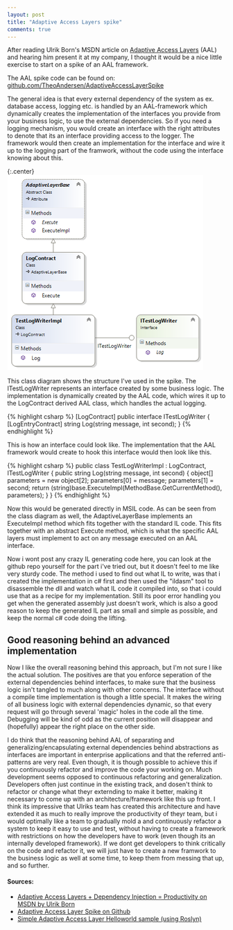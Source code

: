 ```yaml
---
layout: post
title: "Adaptive Access Layers spike"
comments: true
---
```


After reading Ulrik Born's MSDN article on [Adaptive Access Layers](http://msdn.microsoft.com/en-us/magazine/dn451442.aspx) (AAL) and hearing him present it at my company, I thought it would be a nice little exercise to start on a spike of an AAL framework.

The AAL spike code can be found on: [github.com/TheoAndersen/AdaptiveAccessLayerSpike](http://www.github.com/TheoAndersen/AdaptiveAccessLayerSpike)

The general idea is that every external dependency of the system as ex. database access, logging etc. is handled by an AAL-framework which dynamically creates the implementation of the interfaces you provide from your business logic, to use the external dependencies. So if you need a logging mechanism, you would create an interface with the right attributes to denote that its an interface providing access to the logger. The framework would then create an implementation for the interface and wire it up to the logging part of the framwork, without the code using the interface knowing about this.

{:.center}
![](/assets/aal-class-diagram.png)

This class diagram shows the structure I've used in the spike. The ITestLogWriter represents an interface created by some business logic. The implementation is dynamically created by the AAL code, which wires it up to the LogContract derived AAL class, which handles the actual logging.

{% highlight csharp %}
[LogContract]
public interface ITestLogWriter
{
   [LogEntryContract]
   string Log(string message, int second);
}
{% endhighlight %}

This is how an interface could look like. The implementation that the AAL framework would create to hook this interface would then look like this.

{% highlight csharp %}
public class TestLogWriterImpl : LogContract, ITestLogWriter
{
    public string Log(string message, int second)
    {
        object[] parameters = new object[2];
        parameters[0] = message;
        parameters[1] = second;
        return (string)base.ExecuteImpl(MethodBase.GetCurrentMethod(), parameters);
    }
}
{% endhighlight %}

Now this would be generated directly in MSIL code. As can be seen from the class diagram as well, the AdaptiveLayerBase implements an ExecuteImpl method which fits together with the standard IL code. This fits together with an abstract Execute method, which is what the specific AAL layers must implement to act on any message executed on an AAL interface.

Now i wont post any crazy IL generating code here, you can look at the github repo yourself for the part i've tried out, but it doesn't feel to me like very sturdy code. The method i used to find out what IL to write, was that i created the implementation in c# first and then used the "ildasm" tool to disassemble the dll and watch what IL code it compiled into, so that i could use that as a recipe for my implementation. Still its poor error handling you get when the generated assembly just doesn't work, which is also a good reason to keep the generated IL part as small and simple as possible, and keep the normal c# code doing the lifting.

Good reasoning behind an advanced implementation
------------------------------------------------

Now I like the overall reasoning behind this approach, but I'm not sure I like the actual solution. The positives are that you enforce seperation of the external dependencies behind interfaces, to make sure that the business logic isn't tangled to much along with other concerns. The interface without a compile time implementation is though a little special. It makes the wiring of all business logic with external dependencies dynamic, so that every request will go through several 'magic' holes in the code all the time. Debugging will be kind of odd as the current position will disappear and (hopefully) appear the right place on the other side.

I do think that the reasoning behind AAL of separating and generalizing/encapsulating external dependencies behind abstractions as interfaces are important in enterprise applications and that the referred anti-patterns are very real. Even though, it is though possible to achieve this if you continuously refactor and improve the code your working on. Much development seems opposed to continuous refactoring and generalization. Developers often just continue in the existing track, and dosen't think to refactor or change what theyr externding to make it better, making it necessary to come up with an architecture/framework like this up front. I think its impressive that Ulriks team has created this architecture and have extended it as much to really improve the productivity of theyr team, but i would optimally like a team to gradually mold a and continuously refactor a system to keep it easy to use and test, without having to create a framework with restrictions on how the developers have to work (even though its an internally developed framework). If we dont get developers to think critically on the code and refactor it, we will just have to create a new framwork to the business logic as well at some time, to keep them from messing that up, and so further.

#### Sources:
- [Adaptive Access Layers + Dependency Injection = Productivity on MSDN by Ulrik Born](http://msdn.microsoft.com/en-us/magazine/dn451442.aspx)
- [Adaptive Access Layer Spike on Github](http://www.github.com/TheoAndersen/AdaptiveAccessLayerSpike)
- [Simple Adaptive Access Layer Helloworld sample (using Roslyn)](http://gertgregers.wordpress.com/2013/12/05/simple-adaptive-access-layer-helloworld-sample/)
